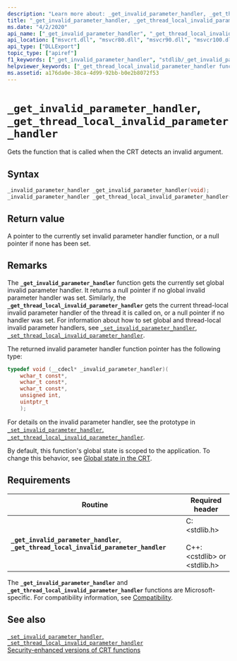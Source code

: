 ```yaml
---
description: "Learn more about: _get_invalid_parameter_handler, _get_thread_local_invalid_parameter_handler"
title: "_get_invalid_parameter_handler, _get_thread_local_invalid_parameter_handler"
ms.date: "4/2/2020"
api_name: ["_get_invalid_parameter_handler", "_get_thread_local_invalid_parameter_handler", "_o__get_invalid_parameter_handler", "_o__get_thread_local_invalid_parameter_handler"]
api_location: ["msvcrt.dll", "msvcr80.dll", "msvcr90.dll", "msvcr100.dll", "msvcr100_clr0400.dll", "msvcr110.dll", "msvcr110_clr0400.dll", "msvcr120.dll", "msvcr120_clr0400.dll", "ucrtbase.dll", "api-ms-win-crt-runtime-l1-1-0.dll", "api-ms-win-crt-private-l1-1-0.dll"]
api_type: ["DLLExport"]
topic_type: ["apiref"]
f1_keywords: ["_get_invalid_parameter_handler", "stdlib/_get_invalid_parameter_handler", "_get_thread_local_invalid_parameter_handler", "stdlib/_get_thread_local_invalid_parameter_handler"]
helpviewer_keywords: ["_get_thread_local_invalid_parameter_handler function", "_get_invalid_parameter_handler function"]
ms.assetid: a176da0e-38ca-4d99-92bb-b0e2b8072f53
---
```

# `_get_invalid_parameter_handler`, `_get_thread_local_invalid_parameter_handler`

Gets the function that is called when the CRT detects an invalid argument.

## Syntax

```C
_invalid_parameter_handler _get_invalid_parameter_handler(void);
_invalid_parameter_handler _get_thread_local_invalid_parameter_handler(void);
```

## Return value

A pointer to the currently set invalid parameter handler function, or a null pointer if none has been set.

## Remarks

The **`_get_invalid_parameter_handler`** function gets the currently set global invalid parameter handler. It returns a null pointer if no global invalid parameter handler was set. Similarly, the **`_get_thread_local_invalid_parameter_handler`** gets the current thread-local invalid parameter handler of the thread it is called on, or a null pointer if no handler was set. For information about how to set global and thread-local invalid parameter handlers, see [`_set_invalid_parameter_handler`, `_set_thread_local_invalid_parameter_handler`](set-invalid-parameter-handler-set-thread-local-invalid-parameter-handler.md).

The returned invalid parameter handler function pointer has the following type:

```C
typedef void (__cdecl* _invalid_parameter_handler)(
    wchar_t const*,
    wchar_t const*,
    wchar_t const*,
    unsigned int,
    uintptr_t
    );
```

For details on the invalid parameter handler, see the prototype in [`_set_invalid_parameter_handler`, `_set_thread_local_invalid_parameter_handler`](set-invalid-parameter-handler-set-thread-local-invalid-parameter-handler.md).

By default, this function's global state is scoped to the application. To change this behavior, see [Global state in the CRT](../global-state.md).

## Requirements

|Routine|Required header|
|-------------|---------------------|
|**`_get_invalid_parameter_handler`**, **`_get_thread_local_invalid_parameter_handler`**|C: \<stdlib.h><br /><br /> C++: \<cstdlib> or \<stdlib.h>|

The **`_get_invalid_parameter_handler`** and **`_get_thread_local_invalid_parameter_handler`** functions are Microsoft-specific. For compatibility information, see [Compatibility](../compatibility.md).

## See also

[`_set_invalid_parameter_handler`, `_set_thread_local_invalid_parameter_handler`](set-invalid-parameter-handler-set-thread-local-invalid-parameter-handler.md)\
[Security-enhanced versions of CRT functions](../security-enhanced-versions-of-crt-functions.md)
